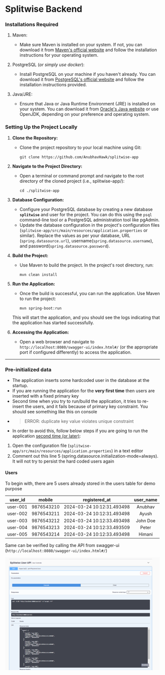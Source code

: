 
# Splitwise Backend

### Installations Required

1. Maven:
    - Make sure Maven is installed on your system. If not, you can download it from [Maven's official website](https://maven.apache.org/download.cgi) and follow the installation instructions for your operating system.

2. PostgreSQL (*or simply use docker*):
    - Install PostgreSQL on your machine if you haven't already. You can download it from [PostgreSQL's official website](https://www.postgresql.org/download/) and follow the installation instructions provided.

3. Java/JRE:
    - Ensure that Java or Java Runtime Environment (JRE) is installed on your system. You can download it from [Oracle's Java website](https://www.oracle.com/java/technologies/javase-jdk11-downloads.html) or use OpenJDK, depending on your preference and operating system.

### Setting Up the Project Locally

1. **Clone the Repository:**
    - Clone the project repository to your local machine using Git:
      ```
      git clone https://github.com/AnubhavHawk/splitwise-app
      ```

2. **Navigate to the Project Directory:**
    - Open a terminal or command prompt and navigate to the root directory of the cloned project (i.e., splitwise-app/):
      ```
      cd ./splitwise-app
      ```

3. **Database Configuration:**
    - Configure your PostgreSQL database by creating a new database **`splitwise`** and user for the project. You can do this using the `psql` command-line tool or a PostgreSQL administration tool like pgAdmin.
    - Update the database configuration in the project's configuration files (`splitwise-app/src/main/resources/application.properties` or similar). Replace the values as per your database, URL (`spring.datasource.url`), username(`spring.datasource.username`), and password(`spring.datasource.password`).

4. **Build the Project:**
    - Use Maven to build the project. In the project's root directory, run:
      ```
      mvn clean install
      ```

5. **Run the Application:**
    - Once the build is successful, you can run the application. Use Maven to run the project:
      ```
      mvn spring-boot:run
      ```
   This will start the application, and you should see the logs indicating that the application has started successfully.


6. **Accessing the Application:**
    - Open a web browser and navigate to `http://localhost:8080/swagger-ui/index.html#/` (or the appropriate port if configured differently) to access the application.
    

---

### Pre-initialized data

   - The application inserts some hardcoded user in the database at the startup.
   - If you are running the application for the **very first time** then users are inserted with a fixed primary key
   - Second time when you try to run/build the application, it tries to re-insert the users, and it fails because of primary key constraint. You should see something like this on console
   - > ERROR: duplicate key value violates unique constraint
   - In order to avoid this, follow below steps if you are going to run the application <ins>second time (or later)</ins>:
   1. Open the configuration file (`splitwise-app/src/main/resources/application.properties`) in a text editor
   2. Comment out this line 5 (spring.datasource.initialization-mode=always). It will not try to persist the hard coded users again

#### Users
 To begin with, there are 5 users already stored in the users table for demo purpose

| user_id  | mobile      |  registered_at  | user_name |
|:--------:|:-----------:|:---------------:|:---------------:|
| user-001 |  9876543210 | 2024-03-24 10:12:31.493498  | Anubhav | 
| user-002 |  9876543211 | 2024-03-24 10:12:31.493498  | Ayush | 
| user-003 |  9876543212 | 2024-03-24 10:12:33.493498  | John Doe | 
| user-004 |  9876543213 | 2024-03-24 10:12:33.493509  | Peter | 
| user-005 |  9876543214 | 2024-03-24 10:12:33.493498  | Himani |


Same can be verified by calling the API from swagger-ui (`http://localhost:8080/swagger-ui/index.html#/`)

![Users API](./docs/users-api.png)


